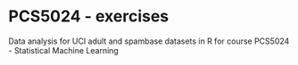 # PCS5024 - exercises
Data analysis for UCI adult and spambase datasets in R for course PCS5024 - Statistical Machine Learning
